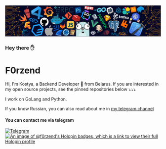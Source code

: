 ![](https://github.com/F0rzend/F0rzend/blob/main/header.png)

<h3> Hey there ✋</h3>
<h1>F0rzend</h1>

Hi, I'm Kostya, a Backend Developer 🚀 from Belarus.
If you are interested in my open source projects, see the pinned repositories below ⤵️⤵️⤵️

I work on GoLang and Python.

If you know Russian, you can also read about me in <a href="https://t.me/forzend">my telegram channel</a> 

<h4> You can contact me via telegram </h4>
  
[![Telegram](https://img.shields.io/badge/Telegram-blue.svg?style=flat-square&logo=telegram)](https://t.me/F0rzend)
[![An image of @f0rzend's Holopin badges, which is a link to view their full Holopin profile](https://holopin.me/f0rzend)](https://holopin.io/@f0rzend)
